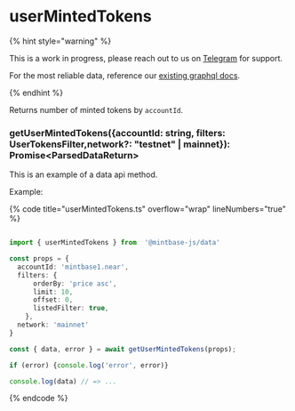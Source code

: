 
# userMintedTokens


{% hint style="warning" %}

This is a work in progress, please reach out to us on [Telegram](https://t.me/mintdev) for support.

For the most reliable data, reference our [existing graphql docs](https://docs.mintbase.io/dev/read-data/mintbase-graph).

{% endhint %}




Returns number of minted tokens by `accountId`.



### getUserMintedTokens({accountId: string, filters: UserTokensFilter,network?: "testnet" | mainnet}): Promise<ParsedDataReturn<UserTokensQueryResult>>



This is an example of a data api method.




Example:



{% code title="userMintedTokens.ts" overflow="wrap" lineNumbers="true" %}

```typescript

import { userMintedTokens } from  '@mintbase-js/data'

const props = {
  accountId: 'mintbase1.near',
  filters: {
      orderBy: 'price asc',
      limit: 10,
      offset: 0,
      listedFilter: true,
    },
  network: 'mainnet'
}

const { data, error } = await getUserMintedTokens(props);

if (error) {console.log('error', error)}

console.log(data) // => ...

```

{% endcode %}